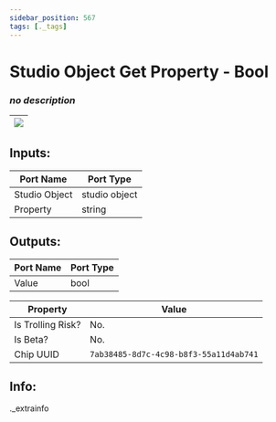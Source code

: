 ```yaml
---
sidebar_position: 567
tags: [._tags]
---
```


# Studio Object Get Property - Bool


### *no description*

| ![](https://images-ext-2.discordapp.net/external/MPmIaQzlEPmgGWlgi-WxBBXt0Bjv_zWPkg1y1f_sy3s/https/www.recroomcircuits.com/image/circuit/absolute-value?width=206&height=108) |
|-----|

## Inputs:
| Port Name | Port Type |
|-----------|-----------|
| Studio Object | studio object |
| Property | string |

## Outputs:
| Port Name | Port Type |
|-----------|-----------|
| Value | bool | 

| Property  | Value |
|-------------------|-----------|
| Is Trolling Risk? | No. |
| Is Beta? | No. |
| Chip UUID | `7ab38485-8d7c-4c98-b8f3-55a11d4ab741` |

## Info:
._extrainfo